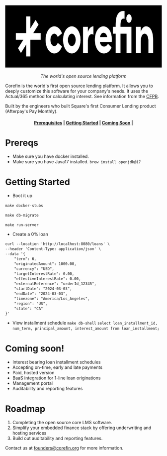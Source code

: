 <h1 align="center">
  <img style="vertical-align:middle" height="200"
  src="./docs/imgs/logo.png">
</h1>
<p align="center">
  <i>The world's open source lending platform</i>
</p>


Corefin is the world's first open source lending platform. It allows you to deeply customize this software
for your company's needs. It uses the Actual/365 method for calculating interest. See information from the
[CFPB](https://www.consumerfinance.gov/rules-policy/regulations/1030/7/).


Built by the engineers who built Square's first Consumer Lending product (Afterpay's Pay Monthly).

<h4 align="center">
    <p>
        <a href="#prereqs">Prerequisites</a> |
        <a href="#getting-started">Getting Started</a> |
        <a href="#coming-soon">Coming Soon</a> |
    <p>
</h4>

# Prereqs

- Make sure you have docker installed.
- Make sure you have Java17 installed.
`brew install openjdk@17`


# Getting Started
- Boot it up

`make docker-stubs`

`make db-migrate`

`make run-server`

- Create a 0% loan
```
curl --location 'http://localhost:8080/loans' \
--header 'Content-Type: application/json' \
--data '{
    "term": 6,
    "originatedAmount": 1000.00,
    "currency": "USD",
    "targetInterestRate": 0.00,
    "effectiveInterestRate": 0.00,
    "externalReference": "orderId_12345",
    "startDate": "2024-03-03",
    "endDate": "2024-03-03",
    "timezone": "America/Los_Angeles",
    "region": "US",
    "state": "CA"
}'
```
- View installment schedule
`make db-shell`
`select loan_installment_id, num_term, principal_amount, interest_amount from loan_installment;`

# Coming soon!
- Interest bearing loan installment schedules
- Accepting on-time, early and late payments
- Paid, hosted version
- BaaS integration for 1-line loan originations
- Management portal
- Auditability and reporting features

# Roadmap
1. Completing the open source core LMS software.
2. Simplify your embedded finance stack by offering underwriting and hosting services
3. Build out auditability and reporting features.

Contact us at founders@corefin.org for more information.
